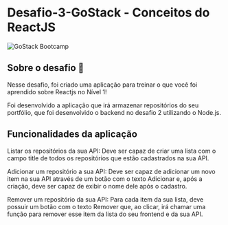 # Desafio-3-GoStack - Conceitos do ReactJS
![GoStack Bootcamp](https://camo.githubusercontent.com/d25397e9df01fe7882dcc1cbc96bdf052ffd7d0c/68747470733a2f2f73746f726167652e676f6f676c65617069732e636f6d2f676f6c64656e2d77696e642f626f6f7463616d702d676f737461636b2f6865616465722d6465736166696f732e706e67)

## Sobre o desafio 🚀 

Nesse desafio, foi criado uma aplicação para treinar o que você foi aprendido sobre Reactjs no Nível 1!

Foi desenvolvido a aplicação que irá armazenar repositórios do seu portfólio, que foi desenvolvido o backend no desafio 2 utilizando o Node.js.

## Funcionalidades da aplicação

Listar os repositórios da sua API: Deve ser capaz de criar uma lista com o campo title de todos os repositórios que estão cadastrados na sua API.

Adicionar um repositório a sua API: Deve ser capaz de adicionar um novo item na sua API através de um botão com o texto Adicionar e, após a criação, deve ser capaz de exibir o nome dele após o cadastro.

Remover um repositório da sua API: Para cada item da sua lista, deve possuir um botão com o texto Remover que, ao clicar, irá chamar uma função para remover esse item da lista do seu frontend e da sua API.
